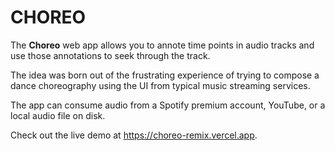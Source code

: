 # CHOREO

The **Choreo** web app allows you to annote time points in audio tracks and use those annotations to seek through the track.

The idea was born out of the frustrating experience of trying to compose a dance choreography using the UI from typical music streaming services.

The app can consume audio from a Spotify premium account, YouTube, or a local audio file on disk.

Check out the live demo at https://choreo-remix.vercel.app.
